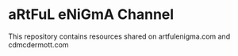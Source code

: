 # aRtFuL eNiGmA Channel

This repository contains resources shared on artfulenigma.com and cdmcdermott.com
